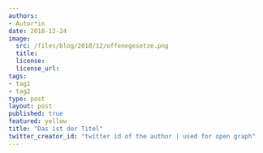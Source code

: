 ```yaml
---
authors:
- Autor*in
date: 2018-12-24
image:
  src: /files/blog/2018/12/offenegesetze.png
  title:
  license:
  license_url:
tags:
- tag1
- tag2
type: post
layout: post
published: true
featured: yellow
title: "Das ist der Titel"
twitter_creator_id: "twitter id of the author | used for open graph"
---
```

